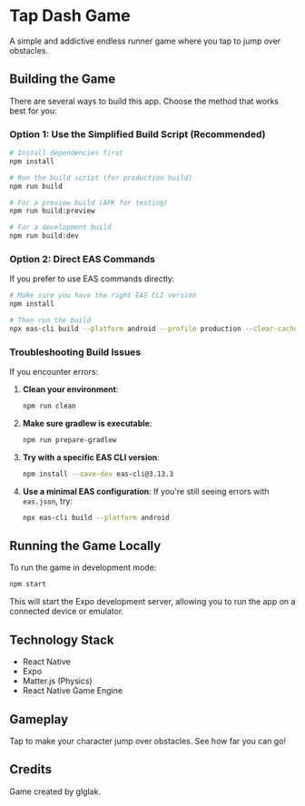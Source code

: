 # Tap Dash Game

A simple and addictive endless runner game where you tap to jump over obstacles.

## Building the Game

There are several ways to build this app. Choose the method that works best for you:

### Option 1: Use the Simplified Build Script (Recommended)

```bash
# Install dependencies first
npm install

# Run the build script (for production build)
npm run build

# For a preview build (APK for testing)
npm run build:preview

# For a development build
npm run build:dev
```

### Option 2: Direct EAS Commands

If you prefer to use EAS commands directly:

```bash
# Make sure you have the right EAS CLI version
npm install

# Then run the build
npx eas-cli build --platform android --profile production --clear-cache
```

### Troubleshooting Build Issues

If you encounter errors:

1. **Clean your environment**:
   ```bash
   npm run clean
   ```

2. **Make sure gradlew is executable**:
   ```bash
   npm run prepare-gradlew
   ```

3. **Try with a specific EAS CLI version**:
   ```bash
   npm install --save-dev eas-cli@3.13.3
   ```

4. **Use a minimal EAS configuration**:
   If you're still seeing errors with `eas.json`, try:
   ```bash
   npx eas-cli build --platform android
   ```

## Running the Game Locally

To run the game in development mode:

```bash
npm start
```

This will start the Expo development server, allowing you to run the app on a connected device or emulator.

## Technology Stack

- React Native
- Expo
- Matter.js (Physics)
- React Native Game Engine

## Gameplay

Tap to make your character jump over obstacles. See how far you can go!

## Credits

Game created by glglak.
